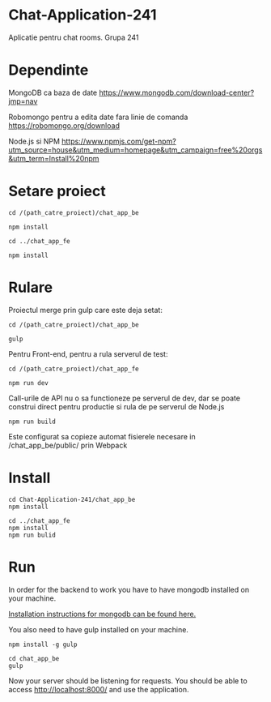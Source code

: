 
# Chat-Application-241
Aplicatie pentru chat rooms.
Grupa 241

# Dependinte

MongoDB ca baza de date
https://www.mongodb.com/download-center?jmp=nav

Robomongo pentru a edita date fara linie de comanda
https://robomongo.org/download

Node.js si NPM
https://www.npmjs.com/get-npm?utm_source=house&utm_medium=homepage&utm_campaign=free%20orgs&utm_term=Install%20npm


# Setare proiect

`cd /(path_catre_proiect)/chat_app_be`

`npm install`

`cd ../chat_app_fe`

`npm install`

# Rulare
Proiectul merge prin gulp care este deja setat:

`cd /(path_catre_proiect)/chat_app_be`

`gulp`

Pentru Front-end, pentru a rula serverul de test:

`cd /(path_catre_proiect)/chat_app_fe`

`npm run dev`

Call-urile de API nu o sa functioneze pe serverul de dev, dar se poate construi direct pentru productie si rula de pe serverul de Node.js

`npm run build`

Este configurat sa copieze automat fisierele necesare in /chat_app_be/public/ prin Webpack

# Install

```
cd Chat-Application-241/chat_app_be
npm install

cd ../chat_app_fe
npm install
npm run bulid
```

# Run

In order for the backend to work you have to have mongodb installed on your machine.

[Installation instructions for mongodb can be found here.](https://docs.mongodb.com/master/administration/install-community/)

You also need to have gulp installed on your machine.

```
npm install -g gulp
```

```
cd chat_app_be
gulp
```

Now your server should be listening for requests. You should be able to access <http://localhost:8000/> and use the application.
